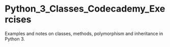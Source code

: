 # Python_3_Classes_Codecademy_Exercises
Examples and notes on classes, methods, polymorphism and inheritance in Python 3. 
